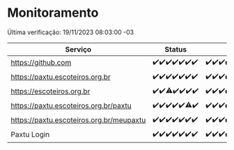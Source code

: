 # Monitoramento

Última verificação: 19/11/2023 08:03:00 -03

|Serviço|Status|Últimas 24h|
|---|---|---|
|https://github.com|<span title="2023-11-12: OK=24">✔️</span><span title="2023-11-13: OK=24">✔️</span><span title="2023-11-14: OK=24">✔️</span><span title="2023-11-15: OK=24">✔️</span><span title="2023-11-16: OK=24">✔️</span><span title="2023-11-17: OK=24">✔️</span><span title="2023-11-18: OK=11">✔️</span>|<span title="18/11/2023 08:03:00 -03 : 200">✔️</span><span title="18/11/2023 09:09:00 -03 : 200">✔️</span><span title="18/11/2023 10:06:00 -03 : 200">✔️</span><span title="18/11/2023 11:03:00 -03 : 200">✔️</span><span title="18/11/2023 12:04:00 -03 : 200">✔️</span><span title="18/11/2023 13:06:00 -03 : 200">✔️</span><span title="18/11/2023 14:03:00 -03 : 200">✔️</span><span title="18/11/2023 15:07:00 -03 : 200">✔️</span><span title="18/11/2023 16:03:00 -03 : 200">✔️</span><span title="18/11/2023 17:05:00 -03 : 200">✔️</span><span title="18/11/2023 18:03:00 -03 : 200">✔️</span><span title="18/11/2023 19:04:00 -03 : 200">✔️</span><span title="18/11/2023 20:04:00 -03 : 200">✔️</span><span title="18/11/2023 21:33:00 -03 : 200">✔️</span><span title="18/11/2023 22:52:00 -03 : 200">✔️</span><span title="18/11/2023 23:22:00 -03 : 200">✔️</span><span title="19/11/2023 00:06:00 -03 : 200">✔️</span><span title="19/11/2023 01:07:00 -03 : 200">✔️</span><span title="19/11/2023 02:05:00 -03 : 200">✔️</span><span title="19/11/2023 03:07:00 -03 : 200">✔️</span><span title="19/11/2023 04:03:00 -03 : 200">✔️</span><span title="19/11/2023 05:07:00 -03 : 200">✔️</span><span title="19/11/2023 06:04:00 -03 : 200">✔️</span><span title="19/11/2023 07:05:00 -03 : 200">✔️</span><span title="19/11/2023 08:03:00 -03 : 200">✔️</span>|
|https://paxtu.escoteiros.org.br|<span title="2023-11-12: OK=24">✔️</span><span title="2023-11-13: OK=24">✔️</span><span title="2023-11-14: OK=24">✔️</span><span title="2023-11-15: OK=24">✔️</span><span title="2023-11-16: OK=24">✔️</span><span title="2023-11-17: OK=24">✔️</span><span title="2023-11-18: OK=11">✔️</span>|<span title="18/11/2023 08:03:00 -03 : 200">✔️</span><span title="18/11/2023 09:09:00 -03 : 200">✔️</span><span title="18/11/2023 10:06:00 -03 : 200">✔️</span><span title="18/11/2023 11:03:00 -03 : 200">✔️</span><span title="18/11/2023 12:04:00 -03 : 200">✔️</span><span title="18/11/2023 13:06:00 -03 : 200">✔️</span><span title="18/11/2023 14:03:00 -03 : 200">✔️</span><span title="18/11/2023 15:07:00 -03 : 200">✔️</span><span title="18/11/2023 16:03:00 -03 : 200">✔️</span><span title="18/11/2023 17:05:00 -03 : 200">✔️</span><span title="18/11/2023 18:03:00 -03 : 200">✔️</span><span title="18/11/2023 19:04:00 -03 : 200">✔️</span><span title="18/11/2023 20:04:00 -03 : 200">✔️</span><span title="18/11/2023 21:33:00 -03 : 200">✔️</span><span title="18/11/2023 22:52:00 -03 : 200">✔️</span><span title="18/11/2023 23:22:00 -03 : 200">✔️</span><span title="19/11/2023 00:06:00 -03 : 200">✔️</span><span title="19/11/2023 01:07:00 -03 : 200">✔️</span><span title="19/11/2023 02:05:00 -03 : 200">✔️</span><span title="19/11/2023 03:07:00 -03 : 200">✔️</span><span title="19/11/2023 04:03:00 -03 : 200">✔️</span><span title="19/11/2023 05:07:00 -03 : 200">✔️</span><span title="19/11/2023 06:04:00 -03 : 200">✔️</span><span title="19/11/2023 07:05:00 -03 : 200">✔️</span><span title="19/11/2023 08:03:00 -03 : 200">✔️</span>|
|https://escoteiros.org.br|<span title="2023-11-12: OK=24">✔️</span><span title="2023-11-13: OK=24">✔️</span><span title="2023-11-14: OK=23, Falhas=1">⚠️</span><span title="2023-11-15: OK=24">✔️</span><span title="2023-11-16: OK=24">✔️</span><span title="2023-11-17: OK=24">✔️</span><span title="2023-11-18: OK=11">✔️</span>|<span title="18/11/2023 08:03:00 -03 : 200">✔️</span><span title="18/11/2023 09:09:00 -03 : 200">✔️</span><span title="18/11/2023 10:06:00 -03 : 200">✔️</span><span title="18/11/2023 11:03:00 -03 : 200">✔️</span><span title="18/11/2023 12:04:00 -03 : 200">✔️</span><span title="18/11/2023 13:06:00 -03 : 200">✔️</span><span title="18/11/2023 14:03:00 -03 : 200">✔️</span><span title="18/11/2023 15:07:00 -03 : 200">✔️</span><span title="18/11/2023 16:03:00 -03 : 200">✔️</span><span title="18/11/2023 17:05:00 -03 : 200">✔️</span><span title="18/11/2023 18:03:00 -03 : 200">✔️</span><span title="18/11/2023 19:04:00 -03 : 200">✔️</span><span title="18/11/2023 20:04:00 -03 : 200">✔️</span><span title="18/11/2023 21:33:00 -03 : 200">✔️</span><span title="18/11/2023 22:52:00 -03 : 200">✔️</span><span title="18/11/2023 23:22:00 -03 : 200">✔️</span><span title="19/11/2023 00:06:00 -03 : 200">✔️</span><span title="19/11/2023 01:07:00 -03 : 200">✔️</span><span title="19/11/2023 02:05:00 -03 : 200">✔️</span><span title="19/11/2023 03:07:00 -03 : 200">✔️</span><span title="19/11/2023 04:03:00 -03 : 200">✔️</span><span title="19/11/2023 05:07:00 -03 : 200">✔️</span><span title="19/11/2023 06:04:00 -03 : 200">✔️</span><span title="19/11/2023 07:05:00 -03 : 200">✔️</span><span title="19/11/2023 08:03:00 -03 : 200">✔️</span>|
|https://paxtu.escoteiros.org.br/paxtu|<span title="2023-11-12: OK=24">✔️</span><span title="2023-11-13: OK=24">✔️</span><span title="2023-11-14: OK=24">✔️</span><span title="2023-11-15: OK=24">✔️</span><span title="2023-11-16: OK=24">✔️</span><span title="2023-11-17: OK=23, Falhas=1">⚠️</span><span title="2023-11-18: OK=11">✔️</span>|<span title="18/11/2023 08:03:00 -03 : 200">✔️</span><span title="18/11/2023 09:09:00 -03 : 200">✔️</span><span title="18/11/2023 10:06:00 -03 : 200">✔️</span><span title="18/11/2023 11:03:00 -03 : 200">✔️</span><span title="18/11/2023 12:04:00 -03 : 200">✔️</span><span title="18/11/2023 13:06:00 -03 : 200">✔️</span><span title="18/11/2023 14:03:00 -03 : 200">✔️</span><span title="18/11/2023 15:07:00 -03 : 200">✔️</span><span title="18/11/2023 16:03:00 -03 : 200">✔️</span><span title="18/11/2023 17:05:00 -03 : 200">✔️</span><span title="18/11/2023 18:03:00 -03 : 200">✔️</span><span title="18/11/2023 19:04:00 -03 : 200">✔️</span><span title="18/11/2023 20:04:00 -03 : 200">✔️</span><span title="18/11/2023 21:33:00 -03 : 200">✔️</span><span title="18/11/2023 22:52:00 -03 : 200">✔️</span><span title="18/11/2023 23:22:00 -03 : 200">✔️</span><span title="19/11/2023 00:06:00 -03 : 200">✔️</span><span title="19/11/2023 01:07:00 -03 : 200">✔️</span><span title="19/11/2023 02:05:00 -03 : 200">✔️</span><span title="19/11/2023 03:07:00 -03 : 200">✔️</span><span title="19/11/2023 04:03:00 -03 : 200">✔️</span><span title="19/11/2023 05:07:00 -03 : 200">✔️</span><span title="19/11/2023 06:04:00 -03 : 200">✔️</span><span title="19/11/2023 07:05:00 -03 : 200">✔️</span><span title="19/11/2023 08:03:00 -03 : 200">✔️</span>|
|https://paxtu.escoteiros.org.br/meupaxtu|<span title="2023-11-12: OK=24">✔️</span><span title="2023-11-13: OK=24">✔️</span><span title="2023-11-14: OK=24">✔️</span><span title="2023-11-15: OK=24">✔️</span><span title="2023-11-16: OK=24">✔️</span><span title="2023-11-17: OK=24">✔️</span><span title="2023-11-18: OK=11">✔️</span>|<span title="18/11/2023 08:03:00 -03 : 200">✔️</span><span title="18/11/2023 09:09:00 -03 : 200">✔️</span><span title="18/11/2023 10:06:00 -03 : 200">✔️</span><span title="18/11/2023 11:03:00 -03 : 200">✔️</span><span title="18/11/2023 12:04:00 -03 : 200">✔️</span><span title="18/11/2023 13:06:00 -03 : 200">✔️</span><span title="18/11/2023 14:03:00 -03 : 200">✔️</span><span title="18/11/2023 15:07:00 -03 : 200">✔️</span><span title="18/11/2023 16:03:00 -03 : 200">✔️</span><span title="18/11/2023 17:05:00 -03 : 200">✔️</span><span title="18/11/2023 18:03:00 -03 : 200">✔️</span><span title="18/11/2023 19:04:00 -03 : 200">✔️</span><span title="18/11/2023 20:04:00 -03 : 200">✔️</span><span title="18/11/2023 21:33:00 -03 : 200">✔️</span><span title="18/11/2023 22:52:00 -03 : 200">✔️</span><span title="18/11/2023 23:22:00 -03 : 200">✔️</span><span title="19/11/2023 00:06:00 -03 : 200">✔️</span><span title="19/11/2023 01:07:00 -03 : 200">✔️</span><span title="19/11/2023 02:05:00 -03 : 200">✔️</span><span title="19/11/2023 03:07:00 -03 : 200">✔️</span><span title="19/11/2023 04:03:00 -03 : 200">✔️</span><span title="19/11/2023 05:07:00 -03 : 200">✔️</span><span title="19/11/2023 06:04:00 -03 : 200">✔️</span><span title="19/11/2023 07:05:00 -03 : 200">✔️</span><span title="19/11/2023 08:03:00 -03 : 200">✔️</span>|
|Paxtu Login|<span title="2023-11-12: OK=24">✔️</span><span title="2023-11-13: OK=24">✔️</span><span title="2023-11-14: OK=24">✔️</span><span title="2023-11-15: OK=24">✔️</span><span title="2023-11-16: OK=24">✔️</span><span title="2023-11-17: OK=24">✔️</span><span title="2023-11-18: OK=11">✔️</span>|<span title="18/11/2023 08:03:00 -03 : 200">✔️</span><span title="18/11/2023 09:09:00 -03 : 200">✔️</span><span title="18/11/2023 10:06:00 -03 : 200">✔️</span><span title="18/11/2023 11:03:00 -03 : 200">✔️</span><span title="18/11/2023 12:04:00 -03 : 200">✔️</span><span title="18/11/2023 13:06:00 -03 : 200">✔️</span><span title="18/11/2023 14:03:00 -03 : 200">✔️</span><span title="18/11/2023 15:07:00 -03 : 200">✔️</span><span title="18/11/2023 16:03:00 -03 : 200">✔️</span><span title="18/11/2023 17:05:00 -03 : 200">✔️</span><span title="18/11/2023 18:03:00 -03 : 200">✔️</span><span title="18/11/2023 19:04:00 -03 : 200">✔️</span><span title="18/11/2023 20:04:00 -03 : 200">✔️</span><span title="18/11/2023 21:33:00 -03 : 200">✔️</span><span title="18/11/2023 22:52:00 -03 : 200">✔️</span><span title="18/11/2023 23:22:00 -03 : 200">✔️</span><span title="19/11/2023 00:06:00 -03 : 200">✔️</span><span title="19/11/2023 01:07:00 -03 : 200">✔️</span><span title="19/11/2023 02:05:00 -03 : 200">✔️</span><span title="19/11/2023 03:07:00 -03 : 200">✔️</span><span title="19/11/2023 04:03:00 -03 : 200">✔️</span><span title="19/11/2023 05:07:00 -03 : 200">✔️</span><span title="19/11/2023 06:04:00 -03 : 200">✔️</span><span title="19/11/2023 07:05:00 -03 : 200">✔️</span><span title="19/11/2023 08:03:00 -03 : 200">✔️</span>|
